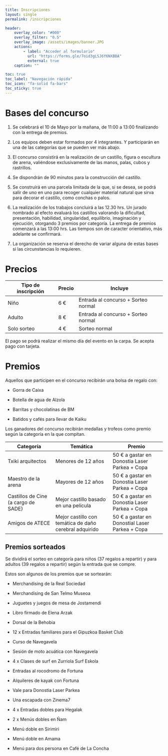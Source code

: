 ```yaml
---
title: Inscripciones
layout: single
permalink: /inscripciones 

header:
    overlay_color: "#000"
    overlay_filter: "0.5"
    overlay_image: /assets/images/banner.JPG
    actions:
        - label: "Acceder al formulario"
          url: "https://forms.gle/7oid3gLSJ6Y6NXBBA"
          external: true
    caption: ""

toc: true
toc_label: "Navegación rápida"
toc_icon: "fa-solid fa-bars"
toc_sticky: true
---
```


# Bases del concurso

1. Se celebrará el 10 de Mayo por la mañana, de 11:00 a 13:00 finalizando con la entrega de premios.

2. Los equipos deben estar formados por 4 integrantes. Y participarán en una de las categorías que se pueden ver más abajo.

3. El concurso consistirá en la realización de un castillo, figura o escultura de arena, valiéndose exclusivamente de las manos, palas, cubos y rastrillos.

4. Se dispondrán de 90 minutos para la construcción del castillo.

5. Se construirá en una parcela limitada de la que, si se desea, se podrá salir de uno en uno para recoger cualquier material natural que sirva para decorar el castillo, como conchas o palos.

6. La realización de los trabajos concluirá a las 12.30 hrs. Un jurado nombrado al efecto evaluará los castillos valorando la dificultad, presentación, habilidad, singularidad, equilibrio, imaginación y ejecución, otorgando 3 premios por categoría. La entrega de premios comenzará a las 13:00 hrs. Las tiempos son de caracter orientativo, más adelante se confirmará.

7. La organización se reserva el derecho de variar alguna de estas bases si las circunstancias lo requieren.

# Precios

| Tipo de inscripción | Precio | Incluye |
|----------------------|-----------------|------------|
| Niño | 6 € | Entrada al concurso + Sorteo normal |
| Adulto | 8 € | Entrada al concurso + Sorteo normal |
| Solo sorteo | 4 € | Sorteo normal |

El pago se podrá realizar el mismo día del evento en la carpa. Se acepta pago con tarjeta.

# Premios

Aquellos que participen en el concurso recibirán una bolsa de regalo con:

* Gorra de Caixa

* Botella de agua de Alzola

* Barritas y chocolatinas de BM

* Batidos y cafés para llevar de Kaiku


Los ganadores del concurso recibirán medallas y trofeos como premio según la categoría en la que compitan.

| Categoría | Temática | Premio |
|-|-|-|
| Txiki arquitectos | Menores de 12 años | 50 € a gastar en Donostia Laser Parkea + Copa |
| Maestro de la arena | Mayores de 12 años | 50 € a gastar en Donostia Laser Parkea + Copa |
| Castillos de Cine (a cargo de SADE) | Mejor castillo basado en una película | 50 € a gastar en Donostia Laser Parkea + Copa |
| Amigos de ATECE | Mejor castillo con temática de daño cerebral adquirido | 50 € a gastar en Donostial Laser Parkea + Copa |

## Premios sorteados

Se dividirá el sorteo en categoría para niños (37 regalos a repartir) y para adultos (39 regalos a repartir) según la entrada que se compre.

Estos son algunos de los premios que se sortearán:

* Merchandising de la Real Sociedad

* Merchandising de San Telmo Museoa

* Juguetes y juegos de mesa de Jostamendi

* Libro firmado de Elena Arzak

* Dorsal de la Behobia

* 12 x Entradas familiares para el Gipuzkoa Basket Club

* Curso de Navegavela

* Sesión de moto acuática con Navegavela

* 4 x Clases de surf en Zurriola Surf Eskola

* Entradas al rocodromo de Fortuna

* Alquileres de kayak con Fortuna

* Vale para Donostia Laser Parkea

* Una escapada con Zinema7

* 4 x Entradas dobles para Hegalak

* 2 x Menús dobles en Ñam 

* Menú doble en Sirimiri

* Menú doble en Amama

* Menú para dos persona en Café de La Concha
